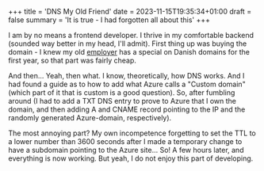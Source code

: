+++
title = 'DNS My Old Friend'
date = 2023-11-15T19:35:34+01:00
draft = false
summary = 'It is true - I had forgotten all about this'
+++

I am by no means a frontend developer. I thrive in my comfortable backend (sounded way better in my head, I'll admit). First thing up was buying the domain - I knew my old [employer](https://dandomain.dk) has a special on Danish domains for the first year, so that part was fairly cheap.

And then... Yeah, then what. I know, theoretically, how DNS works. And I had found a guide as to how to add what Azure calls a "Custom domain" (which part of it that is custom is a good question). So, after fumbling around (I had to add a TXT DNS entry to prove to Azure that I own the domain, and then adding A and CNAME record pointing to the IP and the randomly generated Azure-domain, respectively).

The most annoying part? My own incompetence forgetting to set the TTL to a lower number than 3600 seconds after I made a temporary change to have a subdomain pointing to the Azure site... So! A few hours later, and everything is now working. But yeah, I do not enjoy this part of developing.